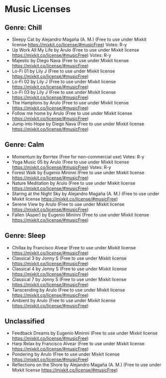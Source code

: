# Music Licenses

## Genre: Chill

- Sleepy Cat by Alejandro Magaña (A. M.) 
(Free to use under Mixkit license https://mixkit.co/license/#musicFree) Votes: R-y
- Up Work All My Life by Arulo (Free to use under Mixkit license https://mixkit.co/license/#musicFree) Votes: R-y
- Majestic by Diego Nava (Free to use under Mixkit license https://mixkit.co/license/#musicFree)
- Lo-Fi 01 by Lily J (Free to use under Mixkit license https://mixkit.co/license/#musicFree)
- Lo-Fi 02 by Lily J (Free to use under Mixkit license https://mixkit.co/license/#musicFree)
- Lo-Fi 03 by Lily J (Free to use under Mixkit license https://mixkit.co/license/#musicFree)
- The Hamptons by Arulo (Free to use under Mixkit license https://mixkit.co/license/#musicFree)
- Follow me home by Arulo (Free to use under Mixkit license https://mixkit.co/license/#musicFree)
- Jump into Hope by Diego Nava (Free to use under Mixkit license https://mixkit.co/license/#musicFree)



## Genre: Calm

- Momentum by Borrtex (Free for non-commercial use) Votes: R-y
- Yoga Music 05 by Arulo (Free to use under Mixkit license https://mixkit.co/license/#musicFree) Votes: R-y
- Forest Walk by Eugenio Mininni (Free to use under Mixkit license https://mixkit.co/license/#musicFree)
- Nature Meditation by Arulo (Free to use under Mixkit license https://mixkit.co/license/#musicFree)
- Staring at the Night Sky by Alejandro Magaña (A. M.) (Free to use under Mixkit license https://mixkit.co/license/#musicFree)
- Serene View by Arulo (Free to use under Mixkit license https://mixkit.co/license/#musicFree)
- Fallen (Asper) by Eugenio Mininni (Free to use under Mixkit license https://mixkit.co/license/#musicFree)




## Genre: Sleep
- Chillax by Francisco Alvear (Free to use under Mixkit license https://mixkit.co/license/#musicFree)
- Classical 3 by Jonny S  (Free to use under Mixkit license https://mixkit.co/license/#musicFree)
- Classical 4 by Jonny S  (Free to use under Mixkit license https://mixkit.co/license/#musicFree)
- Classical 7 by Jonny S  (Free to use under Mixkit license https://mixkit.co/license/#musicFree)
- Tanscending by Arulo (Free to use under Mixkit license https://mixkit.co/license/#musicFree)
- Ambient by Arulo (Free to use under Mixkit license https://mixkit.co/license/#musicFree)



## Unclassified

- Feedback Dreams by Eugenio Mininni (Free to use under Mixkit license https://mixkit.co/license/#musicFree)
- Harp Relax by Francisco Alvear (Free to use under Mixkit license https://mixkit.co/license/#musicFree)
- Pondering by Arulo (Free to use under Mixkit license https://mixkit.co/license/#musicFree)
- Reflections on the Shore by Alejandro Magaña (A. M.) (Free to use under Mixkit license https://mixkit.co/license/#musicFree)


